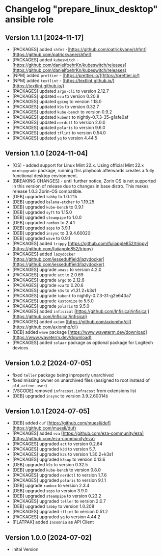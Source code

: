 # Changelog "prepare_linux_desktop" ansible role

## Version 1.1.1 [2024-11-17]

- [PACKAGES] added `shfmt` -[https://github.com/patrickvane/shfmt](https://github.com/patrickvane/shfmt)
- [PACKAGES] added `kubeswitch` - [https://github.com/danielfoehrKn/kubeswitch/releases](https://github.com/danielfoehrKn/kubeswitch/releases)
- [NPM] added `prettier` - [https://prettier.io/](https://prettier.io/)
- [NPM] added `textlint` - [https://textlint.github.io/](https://textlint.github.io/)
- [PACKAGES] updated `argo-cli` to version 2.12.7
- [PACKAGES] updated `eza` to version 0.20.8
- [PACKAGES] updated `gping` to version 1.18.0
- [PACKAGES] updated `k9s` to version 0.32.7
- [PACKAGES] updated `kube-bench` to version 0.9.2
- [PACKAGES] updated `kubent` to nightly-0.7.3-35-g1afe0af
- [PACKAGES] updated `nerdctl` to version 2.0.0
- [PACKAGES] updated `polaris` to version 9.6.0
- [PACKAGES] updated `tflint` to version 0.54.0
- [PACKAGES] updated `yq` to version 4.44.5

## Version 1.1.0 [2024-11-04]

- [OS] - added support for Linux Mint 22.x. Using official Mint 22.x `mintupgrade` package, running this playbook afterwards creates a fully functional desktop environment.
- [BREAKING CHANGES] - until further notice, Zorin OS is not supported in this version of release due to changes in base distro. This makes release 1.0.3 Zorin-OS compatible.
- [DEB] upgraded `tabby` to 1.0.215
- [DEB] upgraded `balena-etcher` to 1.19.25
- [DEB] upgraded `kube-bench` to 0.9.1
- [DEB] upgraded `syft` to 1.15.0
- [DEB] upgraded `steampipe` to 1.0.0
- [DEB] upgraded `rambox` to 2.4.1
- [DEB] upgraded `sops` to 3.9.1
- [DEB] upgraded `insync` to 3.9.4.60020
- [DEB] upgraded `wave` to 0.9.1
- [PACKAGES] added `trippy` [https://github.com/fujiapple852/trippy](https://github.com/fujiapple852/trippy)
- [PACKAGES] added `lazydocker` [https://github.com/jesseduffield/lazydocker](https://github.com/jesseduffield/lazydocker)
- [PACKAGES] upgrade `amass` to version 4.2.0
- [PACKAGES] upgrade `act` to 2.0.69
- [PACKAGES] upgrade `argo` to 2.12.6
- [PACKAGES] upgrade `eza` to 0.20.6
- [PACKAGES] upgrade `k3s` to v1.31.2+k3s1
- [PACKAGES] upgrade `kubent` to nightly-0.7.3-31-g2e643a7
- [PACKAGES] upgrade `kustomize` to 5.5.0
- [PACKAGES] upgrade `polaris` to 9.5.0
- [PACKAGES] added `infisical` [https://github.com/Infisical/infisical](https://github.com/Infisical/infisical)
- [PACKAGES] added `axiom` [https://github.com/axiomhq/cli](https://github.com/axiomhq/cli)
- [DEB] added `wave` package [https://www.waveterm.dev/download](https://www.waveterm.dev/download)
- [PACKAGES] added `solaar` package as optional package for Logitech devices

## Version 1.0.2 [2024-07-05]

- fixed `teller` package being inproperly unarchived
- fixed missing owner on unarchived files (assigned to root instead of `pld_active_user`)
- [VSCODE] removed `infracost.infracost` from extensions list
- [DEB] upgraded `insync` to version 3.9.2.60014ś

## Version 1.0.1 [2024-07-05]

- [DEB] added `duf` [https://github.com/muesli/duf](https://github.com/muesli/duf)
- [PACKAGES] added `eza` [https://github.com/eza-community/eza](https://github.com/eza-community/eza)
- [PACKAGES] upgraded `act` to version 0.2.64
- [PACKAGES] upgraded `k3d` to version 5.7.
- [PACKAGES] upgraded `k3s` to version 1.30.2+k3s1
- [PACKAGES] upgraded `k3sup` to version 0.13.6
- [DEB] upgraded `k9s` to version 0.32.5
- [DEB] upgraded `kube-bench` to version 0.8.0
- [PACKAGES] upgraded `nerdctl` to version 1.7.6
- [PACKAGES] upgraded `polaris` to version 9.1.1
- [DEB] upgrade `rambox` to version 2.3.4
- [DEB] upgraded `sops` to version 3.9.0
- [DEB] upgraded `steampipe` to version 0.23.2
- [PACKAGES] upgraded `teller` to version 2.0.7
- [DEB] upgraded `tabby` to version 1.0.208
- [PACKAGES] upgraded `tflint` to version 0.51.2
- [PACKAGES] upgraded `yq` to version 4.44.2
- [FLATPAK] added `Insomnia` as API Client

## Version 1.0.0 [2024-07-02]

- inital Version

